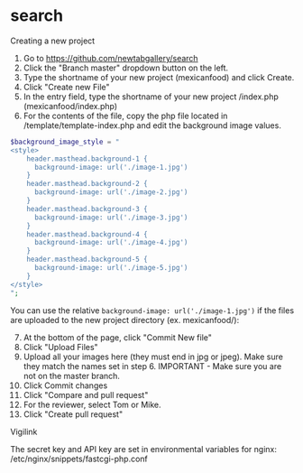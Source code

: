 # search

Creating a new project

1. Go to https://github.com/newtabgallery/search
2. Click the "Branch master" dropdown button on the left.
3. Type the shortname of your new project (mexicanfood) and click Create.
4. Click "Create new File"
5. In the entry field, type the shortname of your new project /index.php (mexicanfood/index.php)
6. For the contents of the file, copy the php file located in /template/template-index.php and edit the background image values.

```php
$background_image_style = "
<style>
    header.masthead.background-1 {
      background-image: url('./image-1.jpg')
    }
    header.masthead.background-2 {
      background-image: url('./image-2.jpg')
    }
    header.masthead.background-3 {
      background-image: url('./image-3.jpg')
    }
    header.masthead.background-4 {
      background-image: url('./image-4.jpg')
    }
    header.masthead.background-5 {
      background-image: url('./image-5.jpg')
    }
</style>
";
```
You can use the relative ```background-image: url('./image-1.jpg')``` if the files are uploaded to the new project directory (ex. mexicanfood/):

7. At the bottom of the page, click "Commit New file"
8. Click "Upload Files"
9. Upload all your images here (they must end in jpg or jpeg). Make sure they match the names set in step 6.
IMPORTANT - Make sure you are not on the master branch.
10. Click Commit changes
11. Click "Compare and pull request"
12. For the reviewer, select Tom or Mike.
12. Click "Create pull request"

Vigilink

The secret key and API key are set in environmental variables for nginx: /etc/nginx/snippets/fastcgi-php.conf
